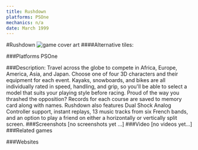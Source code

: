 ```yaml
---
title: Rushdown
platforms: PSOne
mechanics: n/a
date: March 1999
---
```

#Rushdown
![game cover art](//images.igdb.com/igdb/image/upload/t_cover_big/irven5uzja5jhahwsz4s.jpg "Logo Title Text 1")
####Alternative tiles:

###Platforms
PSOne

###Description:
Travel across the globe to compete in Africa, Europe, America, Asia, and Japan. Choose one of four 3D characters and their equipment for each event. Kayaks, snowboards, and bikes are all individually rated in speed, handling, and grip, so you'll be able to select a model that suits your playing style before racing. Proud of the way you thrashed the opposition? Records for each course are saved to memory card along with names. Rushdown also features Dual Shock Analog Controller support, instant replays, 13 music tracks from six French bands, and an option to play a friend on either a horizontally or vertically split screen.
###Screenshots
[no screenshots yet ...]
###Video
[no videos yet...]
###Related games

###Websites

